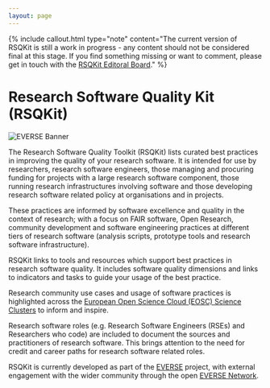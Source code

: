 ```yaml
---
layout: page
---
```


{% include callout.html type="note" content="The current version of RSQKit is still a work in progress - any content should not be considered final at this stage. If you find something missing or want to comment, please get in touch with the [RSQKit Editoral Board](https://everse.software/RSQKit/editorial_board)." %}

# Research Software Quality Kit (RSQKit)

![EVERSE Banner](images/markus-spiske-Skf7HxARcoc-unsplash.jpg)

The Research Software Quality Toolkit (RSQKit) lists curated best practices in improving the quality of your research software. It is intended for use by researchers, research software engineers, those managing and procuring funding for projects with a large research software component, those running research infrastructures involving software and those developing research software related policy at organisations and in projects.  

These practices are informed by software excellence and quality in the context of research; with a focus on FAIR software, Open Research, community development and software engineering practices at different tiers of research software (analysis scripts, prototype tools and research software infrastructure).

RSQKit links to tools and resources which support best practices in research software quality. It includes software quality dimensions and links to indicators and tasks to guide your usage of the best practice.

Research community use cases and usage of software practices is highlighted across the [European Open Science Cloud (EOSC) Science Clusters](https://science-clusters.eu/) to inform and inspire.

Research software roles (e.g. Research Software Engineers (RSEs) and Researchers who code) are included to document the sources and practitioners of research software. This brings attention to the need for credit and career paths for research software related roles.

RSQKit is currently developed as part of the [EVERSE](https://everse.software) project, with external engagement with the wider community through the open [EVERSE Network](https://everse.software/network/).
